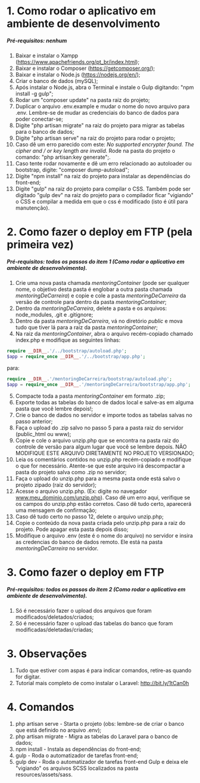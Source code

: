 # 1. Como rodar o aplicativo em ambiente de desenvolvimento
##### Pré-requisitos: nenhum

1. Baixar e instalar o Xampp (https://www.apachefriends.org/pt_br/index.html);
2. Baixar e instalar o Composer (https://getcomposer.org/);
3. Baixar e instalar o Node.js (https://nodejs.org/en/);
4. Criar o banco de dados (mySQL);
5. Após instalar o Node.js, abra o Terminal e instale o Gulp digitando: "npm install -g gulp";
6. Rodar um "composer update" na pasta raiz do projeto;
7. Duplicar o arquivo .env.example e mudar o nome do novo arquivo para .env. Lembre-se de mudar as credenciais do banco de dados para poder conectar-se;
8. Digite "php artisan migrate" na raiz do projeto para migrar as tabelas para o banco de dados;
9. Digite "php artisan serve" na raiz do projeto para rodar o projeto;
10. Caso dê um erro parecido com este: _No supported encrypter found. The cipher and / or key length are invalid._ Rode na pasta do projeto o comando: "php artisan:key generate";. 
11. Caso tente rodar novamente e dê um erro relacionado ao autoloader ou bootstrap, digite: "composer dump-autoload";
12. Digite "npm install" na raiz do projeto para instalar as dependências do front-end;
13. Digite "gulp" na raiz do projeto  para compilar o CSS. Também pode ser digitado "gulp dev" na raiz do projeto para o compilador ficar "vigiando" o CSS e compilar a medida em que o css é modificado (isto é útil para manutenção).

# 2. Como fazer o deploy em FTP (pela primeira vez)
##### Pré-requisitos: todos os passos do item 1 (Como rodar o aplicativo em ambiente de desenvolvimento).

1. Crie uma nova pasta chamada *mentoringContainer* (pode ser qualquer nome, o objetivo desta pasta é englobar a outra pasta chamada *mentoringDeCarreira*) e copie e cole a pasta *mentoringDeCarreira* da versão de controle para dentro da pasta *mentoringContainer*;
2. Dentro da *mentoringDeCarreira*, delete a pasta e os arquivos: node_modules, .git e .gitignore;
3. Dentro da pasta *mentoringDeCarreira*, vá no diretório _public_ e mova tudo que tiver lá para a raiz da pasta *mentoringContainer*;
4. Na raiz da *mentoringContainer*, abra o arquivo recém-copiado chamado index.php e modifique as seguintes linhas:

```php
require __DIR__.'/../bootstrap/autoload.php';
$app = require_once __DIR__.'/../bootstrap/app.php';
```
para:
```php
require __DIR__.'/mentoringDeCarreira/bootstrap/autoload.php';
$app = require_once __DIR__.'/mentoringDeCarreira/bootstrap/app.php';
```

5. Compacte toda a pasta *mentoringContainer* em formato .zip;
6. Exporte todas as tabelas do banco de dados local e salve-as em alguma pasta que você lembre depois!;
7. Crie o banco de dados no servidor e importe todos as tabelas salvas no passo anterior;
8. Faça o upload do .zip salvo no passo 5 para a pasta raiz do servidor (public_html ou www);
9. Copie e cole o arquivo unzip.php que se encontra na pasta raiz do controle de versão para algum lugar que você se lembre depois. NÃO MODIFIQUE ESTE ARQUIVO DIRETAMENTE NO PROJETO VERSIONADO;
10. Leia os comentários contidos no unzip.php recém-copiado e modifique o que for necessário. Atente-se que este arquivo irá descompactar a pasta do projeto salva como .zip no servidor;
11. Faça o upload do unzip.php para a mesma pasta onde está salvo o projeto zipado (raiz do servidor);
12. Acesse o arquivo unzip.php. (Ex: digite no navegador www.meu_dominio.com/unzip.php). Caso dê um erro aqui, verifique se os campos do unzip.php estão corretos. Caso dê tudo certo, aparecerá uma mensagem de confirmação;
13. Caso dê tudo certo no passo 12, delete o arquivo unzip.php;
14. Copie o conteúdo da nova pasta criada pelo unzip.php para a raiz do projeto. Pode apagar esta pasta depois disso;
15. Modifique o arquivo .env (este é o nome do arquivo) no servidor e insira as credencias do banco de dados remoto. Ele está na pasta _mentoringDeCarreira_ no servidor.

# 3. Como fazer o deploy em FTP
##### Pré-requisitos: todos os passos do item 2 (Como rodar o aplicativo em ambiente de desenvolvimento).

1. Só é necessário fazer o upload dos arquivos que foram modificados/deletados/criados;
2. Só é necessário fazer o upload das tabelas do banco que foram modificadas/deletadas/criadas;

# 3. Observações
1. Tudo que estiver com aspas é para indicar comandos, retire-as quando for digitar.<br/>
2. Tutorial mais completo de como instalar o Laravel: http://bit.ly/1tCan0h<br/>

# 4. Comandos

1. php artisan serve - Starta o projeto (obs: lembre-se de criar o banco que está definido no arquivo .env);<br/>
2. php artisan migrate - Migra as tabelas do Laravel para o banco de dados;<br/>
3. npm install - Instala as dependências do front-end;<br/>
4. gulp - Roda o automatizador de tarefas front-end;<br/>
5. gulp dev - Roda o automatizador de tarefas front-end Gulp e deixa ele "vigiando" os arquivos SCSS localizados na pasta resources/assets/sass.